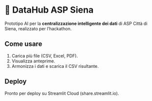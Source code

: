 # 🧠 DataHub ASP Siena
Prototipo AI per la **centralizzazione intelligente dei dati** di ASP Città di Siena, realizzato per l’hackathon.

## Come usare
1. Carica più file (CSV, Excel, PDF).
2. Visualizza anteprime.
3. Armonizza i dati e scarica il CSV risultante.

## Deploy
Pronto per deploy su Streamlit Cloud (share.streamlit.io).
